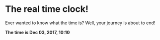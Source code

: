 # The real time clock!

Ever wanted to know what the time is? Well, your journey is about to end!

**The time is Dec 03, 2017, 10:10**